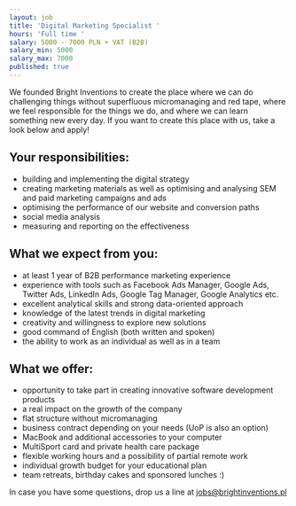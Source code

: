 ```yaml
---
layout: job
title: 'Digital Marketing Specialist '
hours: 'Full time '
salary: 5000 - 7000 PLN + VAT (B2B)
salary_min: 5000
salary_max: 7000
published: true
---
```

We founded Bright Inventions to create the place where we can do challenging things without superfluous micromanaging and red tape, where we feel responsible for the things we do, and where we can learn something new every day. If you want to create this place with us, take a look below and apply! 

## Your responsibilities:

* building and implementing the digital strategy
* creating marketing materials as well as optimising and analysing SEM and paid marketing campaigns and ads
* optimising the performance of our website and conversion paths
* social media analysis
* measuring and reporting on the effectiveness 

## What we expect from you:

* at least 1 year of B2B performance marketing experience
* experience with tools such as Facebook Ads Manager, Google Ads, Twitter Ads, LinkedIn Ads, Google Tag Manager, Google Analytics etc.
* excellent analytical skills and strong data-oriented approach 
* knowledge of the latest trends in digital marketing
* creativity and willingness to explore new solutions
* good command of English (both written and spoken) 
* the ability to work as an individual as well as in a team 

## What we offer:

* opportunity to take part in creating innovative software development products
* a real impact on the growth of the company 
* flat structure without micromanaging 
* business contract depending on your needs (UoP is also an option)
* MacBook and additional accessories to your computer
* MultiSport card and private health care package
* flexible working hours and a possibility of partial remote work
* individual growth budget for your educational plan
* team retreats, birthday cakes and sponsored lunches :)

In case you have some questions, drop us a line at jobs@brightinventions.pl
